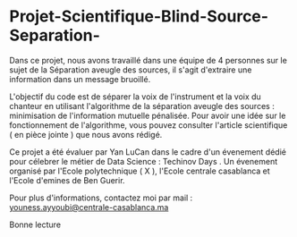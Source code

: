 # Projet-Scientifique-Blind-Source-Separation-
Dans ce projet, nous avons travaillé dans une équipe de 4 personnes sur le sujet de la Séparation aveugle des sources, il s'agit d'extraire une information dans un message bruoillé.

L'objectif du code est de séparer la voix de l'instrument et la voix du chanteur en utilisant l'algorithme de la séparation aveugle des sources : minimisation de l'information mutuelle pénalisée.
Pour avoir une idée sur le fonctionnement de l'algorithme, vous pouvez consulter l'article scientifique ( en pièce jointe ) que nous avons rédigé.

Ce projet a été évaluer par Yan LuCan dans le cadre d'un évenement dédié pour célebrer le métier de Data Science : Techinov Days . Un évenement organisé par l'Ecole polytechnique ( X ), l'Ecole centrale casablanca et l'Ecole d'emines de Ben Guerir.


Pour plus d'informations, contactez moi par mail : youness.ayyoubi@centrale-casablanca.ma

Bonne lecture

